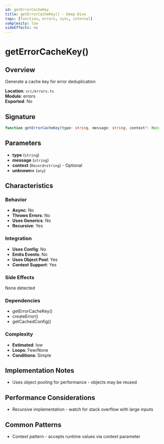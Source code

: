```yaml
---
id: getErrorCacheKey
title: getErrorCacheKey() - Deep Dive
tags: [function, errors, sync, internal]
complexity: low
sideEffects: no
---
```


# getErrorCacheKey()

## Overview
Generate a cache key for error deduplication

**Location**: `src/errors.ts`  
**Module**: errors  
**Exported**: No  

## Signature
```typescript
function getErrorCacheKey(type: string, message: string, context?: Record<string, unknown>: any): string
```

## Parameters
- **type** (`string`)
- **message** (`string`)
- **context** (`Record<string`) - Optional
- **unknown>** (`any`)

## Characteristics

### Behavior
- **Async**: No
- **Throws Errors**: No
- **Uses Generics**: No
- **Recursive**: Yes

### Integration
- **Uses Config**: No
- **Emits Events**: No
- **Uses Object Pool**: Yes
- **Context Support**: Yes

### Side Effects
None detected

### Dependencies
- getErrorCacheKey()
- createError()
- getCachedConfig()

### Complexity
- **Estimated**: low
- **Loops**: Few/None
- **Conditions**: Simple



## Implementation Notes
- Uses object pooling for performance - objects may be reused

## Performance Considerations
- Recursive implementation - watch for stack overflow with large inputs

## Common Patterns
- Context pattern - accepts runtime values via context parameter
